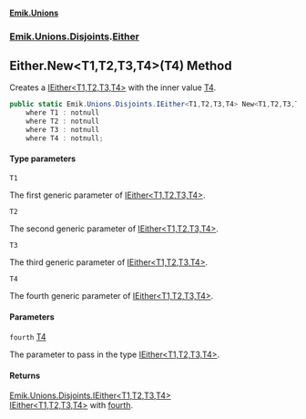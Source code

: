#### [Emik.Unions](index.md 'index')
### [Emik.Unions.Disjoints](Emik.Unions.Disjoints.md 'Emik.Unions.Disjoints').[Either](Either.md 'Emik.Unions.Disjoints.Either')

## Either.New<T1,T2,T3,T4>(T4) Method

Creates a [IEither&lt;T1,T2,T3,T4&gt;](IEither{T1,T2,T3,T4}.md 'Emik.Unions.Disjoints.IEither<T1,T2,T3,T4>') with the inner value [T4](Either.New{T1,T2,T3,T4}(T4).md#Emik.Unions.Disjoints.Either.New_T1,T2,T3,T4_(T4).T4 'Emik.Unions.Disjoints.Either.New<T1,T2,T3,T4>(T4).T4').

```csharp
public static Emik.Unions.Disjoints.IEither<T1,T2,T3,T4> New<T1,T2,T3,T4>(T4 fourth)
    where T1 : notnull
    where T2 : notnull
    where T3 : notnull
    where T4 : notnull;
```
#### Type parameters

<a name='Emik.Unions.Disjoints.Either.New_T1,T2,T3,T4_(T4).T1'></a>

`T1`

The first generic parameter of [IEither&lt;T1,T2,T3,T4&gt;](IEither{T1,T2,T3,T4}.md 'Emik.Unions.Disjoints.IEither<T1,T2,T3,T4>').

<a name='Emik.Unions.Disjoints.Either.New_T1,T2,T3,T4_(T4).T2'></a>

`T2`

The second generic parameter of [IEither&lt;T1,T2,T3,T4&gt;](IEither{T1,T2,T3,T4}.md 'Emik.Unions.Disjoints.IEither<T1,T2,T3,T4>').

<a name='Emik.Unions.Disjoints.Either.New_T1,T2,T3,T4_(T4).T3'></a>

`T3`

The third generic parameter of [IEither&lt;T1,T2,T3,T4&gt;](IEither{T1,T2,T3,T4}.md 'Emik.Unions.Disjoints.IEither<T1,T2,T3,T4>').

<a name='Emik.Unions.Disjoints.Either.New_T1,T2,T3,T4_(T4).T4'></a>

`T4`

The fourth generic parameter of [IEither&lt;T1,T2,T3,T4&gt;](IEither{T1,T2,T3,T4}.md 'Emik.Unions.Disjoints.IEither<T1,T2,T3,T4>').
#### Parameters

<a name='Emik.Unions.Disjoints.Either.New_T1,T2,T3,T4_(T4).fourth'></a>

`fourth` [T4](Either.New{T1,T2,T3,T4}(T4).md#Emik.Unions.Disjoints.Either.New_T1,T2,T3,T4_(T4).T4 'Emik.Unions.Disjoints.Either.New<T1,T2,T3,T4>(T4).T4')

The parameter to pass in the type [IEither&lt;T1,T2,T3,T4&gt;](IEither{T1,T2,T3,T4}.md 'Emik.Unions.Disjoints.IEither<T1,T2,T3,T4>').

#### Returns
[Emik.Unions.Disjoints.IEither&lt;](IEither{T1,T2,T3,T4}.md 'Emik.Unions.Disjoints.IEither<T1,T2,T3,T4>')[T1](Either.New{T1,T2,T3,T4}(T4).md#Emik.Unions.Disjoints.Either.New_T1,T2,T3,T4_(T4).T1 'Emik.Unions.Disjoints.Either.New<T1,T2,T3,T4>(T4).T1')[,](IEither{T1,T2,T3,T4}.md 'Emik.Unions.Disjoints.IEither<T1,T2,T3,T4>')[T2](Either.New{T1,T2,T3,T4}(T4).md#Emik.Unions.Disjoints.Either.New_T1,T2,T3,T4_(T4).T2 'Emik.Unions.Disjoints.Either.New<T1,T2,T3,T4>(T4).T2')[,](IEither{T1,T2,T3,T4}.md 'Emik.Unions.Disjoints.IEither<T1,T2,T3,T4>')[T3](Either.New{T1,T2,T3,T4}(T4).md#Emik.Unions.Disjoints.Either.New_T1,T2,T3,T4_(T4).T3 'Emik.Unions.Disjoints.Either.New<T1,T2,T3,T4>(T4).T3')[,](IEither{T1,T2,T3,T4}.md 'Emik.Unions.Disjoints.IEither<T1,T2,T3,T4>')[T4](Either.New{T1,T2,T3,T4}(T4).md#Emik.Unions.Disjoints.Either.New_T1,T2,T3,T4_(T4).T4 'Emik.Unions.Disjoints.Either.New<T1,T2,T3,T4>(T4).T4')[&gt;](IEither{T1,T2,T3,T4}.md 'Emik.Unions.Disjoints.IEither<T1,T2,T3,T4>')  
[IEither&lt;T1,T2,T3,T4&gt;](IEither{T1,T2,T3,T4}.md 'Emik.Unions.Disjoints.IEither<T1,T2,T3,T4>') with [fourth](Either.New{T1,T2,T3,T4}(T4).md#Emik.Unions.Disjoints.Either.New_T1,T2,T3,T4_(T4).fourth 'Emik.Unions.Disjoints.Either.New<T1,T2,T3,T4>(T4).fourth').